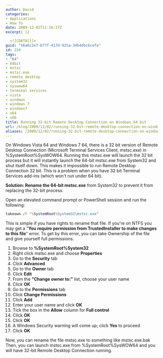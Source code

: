 ```yaml
---
author: David
categories:
- Applications
- How To
date: 2009-12-02T11:16:27Z
excerpt: |2

  <![CDATA[]]>
guid: "56a6c2e7-b77f-417d-925a-34b4dbc6cefe"
id: 234
tags:
- "64"
- 64bit
- mstsc
- mstsc.exe
- remote desktop
- system32
- syswow64
- terminal services
- vista
- windows
- windows 7
- windows7
- x64
- x86
title: Running 32-bit Remote Desktop Connection on Windows 64 bit
url: /blog/2009/12/02/running-32-bit-remote-desktop-connection-on-windows-64-bit/
aliases: /2009/12/02/running-32-bit-remote-desktop-connection-on-windows-64-bit/
---
```


On Windows Vista 64 and Windows 7 64, there is a 32 bit version of Remote Desktop Connection (Microsoft Terminal Services Client, mstsc.exe) in %SystemRoot%SysWOW64. Running this mstsc.exe will launch the 32 bit process but it will instantly launch the 64-bit mstsc.exe from System32 and shut itself down. This makes it impossible to run Remote Desktop Connection 32 bit. This is a problem when you have 32 bit Terminal Services add-ins (which won't run under 64 bit). 

**Solution: Rename the 64-bit mstsc.exe** from System32 to prevent it from replacing the 32-bit process.

Open an elevated command prompt or PowerShell session and run the following:

```cmd
takeown /F "%SystemRoot%System32\mstsc.exe"

```

This is simple if you have rights to rename that file. If you're on NTFS you may get a "**You require permission from TrustedInstaller to make changes to this file**" error. To get by this error, you can take Ownership of the file and give yourself full permissions.



1. Browse to **%SystemRoot%System32**
2. Right click mstsc.exe and choose **Properties**
3. Go to the **Security** tab
4. Click **Advanced**
5. Go to the **Owner** tab
6. Click **Edit**
7. From the **"Change owner to:"** list, choose your user name
8. Click **OK**
9. Go to the **Permissions** tab
10. Click **Change Permissions**
11. Click **Add**
12. Enter your user name and click **OK**
13. Tick the box in the **Allow** column for **Full control**
14. Click **OK**
15. Click **OK**
16. A Windows Security warning will come up; click **Yes** to proceed
17. Click **OK**

Now, you can rename the file mstsc.exe to something like mstsc.exe.bak Then, you can launch mstsc.exe from %SystemRoot%SysWOW64 and you will have 32-bit Remote Desktop Connection running.
